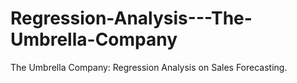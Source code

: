 # Regression-Analysis---The-Umbrella-Company
  The Umbrella Company: Regression Analysis on Sales Forecasting.
